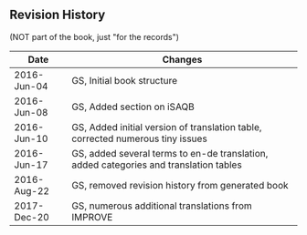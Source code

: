 ## Revision History
(NOT part of the book, just "for the records")

|Date       |Changes                        |
|-----------|-------------------------------|
|2016-Jun-04 |GS, Initial book structure        |
|2016-Jun-08 |GS, Added section on iSAQB        |
|2016-Jun-10 |GS, Added initial version of translation table, corrected numerous tiny issues |
|2016-Jun-17 |GS, added several terms to en-de translation, added categories and translation tables |
|2016-Aug-22 |GS, removed revision history from generated book |
|2017-Dec-20 |GS, numerous additional translations from IMPROVE |
